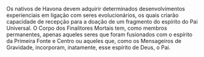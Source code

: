 ﻿Os nativos de Havona devem adquirir determinados desenvolvimentos experienciais em ligação com seres evolucionários, os quais criarão capacidade de recepção para a doação de um fragmento do espírito do Pai Universal. O Corpo dos Finalitores Mortais tem, como membros permanentes, apenas aqueles seres que foram fusionados com o espírito da Primeira Fonte e Centro ou aqueles que, como os Mensageiros de Gravidade, incorporam, inatamente, esse espírito de Deus, o Pai.